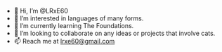 - 👋 Hi, I’m @LRxE60
- 👀 I’m interested in languages of many forms.
- 🌱 I’m currently learning The Foundations.
- 💞️ I’m looking to collaborate on any ideas or projects that involve cats.
- 📫 Reach me at lrxe60@gmail.com

<!---
lrxe60/lrxe60 is a ✨ special ✨ repository because its `README.md` (this file) appears on your GitHub profile.
You can click the Preview link to take a look at your changes.
--->
